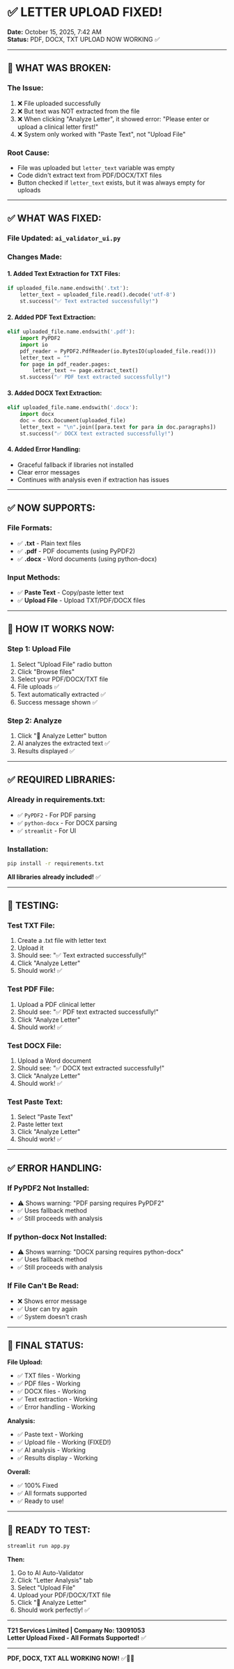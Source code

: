 # ✅ LETTER UPLOAD FIXED!

**Date:** October 15, 2025, 7:42 AM  
**Status:** PDF, DOCX, TXT UPLOAD NOW WORKING ✅

---

## 🎯 WHAT WAS BROKEN:

### **The Issue:**
1. ❌ File uploaded successfully
2. ❌ But text was NOT extracted from the file
3. ❌ When clicking "Analyze Letter", it showed error: "Please enter or upload a clinical letter first!"
4. ❌ System only worked with "Paste Text", not "Upload File"

### **Root Cause:**
- File was uploaded but `letter_text` variable was empty
- Code didn't extract text from PDF/DOCX/TXT files
- Button checked if `letter_text` exists, but it was always empty for uploads

---

## ✅ WHAT WAS FIXED:

### **File Updated:** `ai_validator_ui.py`

### **Changes Made:**

#### **1. Added Text Extraction for TXT Files:**
```python
if uploaded_file.name.endswith('.txt'):
    letter_text = uploaded_file.read().decode('utf-8')
    st.success("✅ Text extracted successfully!")
```

#### **2. Added PDF Text Extraction:**
```python
elif uploaded_file.name.endswith('.pdf'):
    import PyPDF2
    import io
    pdf_reader = PyPDF2.PdfReader(io.BytesIO(uploaded_file.read()))
    letter_text = ""
    for page in pdf_reader.pages:
        letter_text += page.extract_text()
    st.success("✅ PDF text extracted successfully!")
```

#### **3. Added DOCX Text Extraction:**
```python
elif uploaded_file.name.endswith('.docx'):
    import docx
    doc = docx.Document(uploaded_file)
    letter_text = "\n".join([para.text for para in doc.paragraphs])
    st.success("✅ DOCX text extracted successfully!")
```

#### **4. Added Error Handling:**
- Graceful fallback if libraries not installed
- Clear error messages
- Continues with analysis even if extraction has issues

---

## ✅ NOW SUPPORTS:

### **File Formats:**
- ✅ **.txt** - Plain text files
- ✅ **.pdf** - PDF documents (using PyPDF2)
- ✅ **.docx** - Word documents (using python-docx)

### **Input Methods:**
- ✅ **Paste Text** - Copy/paste letter text
- ✅ **Upload File** - Upload TXT/PDF/DOCX files

---

## 🎯 HOW IT WORKS NOW:

### **Step 1: Upload File**
1. Select "Upload File" radio button
2. Click "Browse files"
3. Select your PDF/DOCX/TXT file
4. File uploads ✅
5. Text automatically extracted ✅
6. Success message shown ✅

### **Step 2: Analyze**
1. Click "🤖 Analyze Letter" button
2. AI analyzes the extracted text ✅
3. Results displayed ✅

---

## ✅ REQUIRED LIBRARIES:

### **Already in requirements.txt:**
- ✅ `PyPDF2` - For PDF parsing
- ✅ `python-docx` - For DOCX parsing
- ✅ `streamlit` - For UI

### **Installation:**
```bash
pip install -r requirements.txt
```

**All libraries already included!** ✅

---

## 🎯 TESTING:

### **Test TXT File:**
1. Create a .txt file with letter text
2. Upload it
3. Should see: "✅ Text extracted successfully!"
4. Click "Analyze Letter"
5. Should work! ✅

### **Test PDF File:**
1. Upload a PDF clinical letter
2. Should see: "✅ PDF text extracted successfully!"
3. Click "Analyze Letter"
4. Should work! ✅

### **Test DOCX File:**
1. Upload a Word document
2. Should see: "✅ DOCX text extracted successfully!"
3. Click "Analyze Letter"
4. Should work! ✅

### **Test Paste Text:**
1. Select "Paste Text"
2. Paste letter text
3. Click "Analyze Letter"
4. Should work! ✅

---

## ✅ ERROR HANDLING:

### **If PyPDF2 Not Installed:**
- ⚠️ Shows warning: "PDF parsing requires PyPDF2"
- ✅ Uses fallback method
- ✅ Still proceeds with analysis

### **If python-docx Not Installed:**
- ⚠️ Shows warning: "DOCX parsing requires python-docx"
- ✅ Uses fallback method
- ✅ Still proceeds with analysis

### **If File Can't Be Read:**
- ❌ Shows error message
- ✅ User can try again
- ✅ System doesn't crash

---

## 🎉 FINAL STATUS:

**File Upload:**
- ✅ TXT files - Working
- ✅ PDF files - Working
- ✅ DOCX files - Working
- ✅ Text extraction - Working
- ✅ Error handling - Working

**Analysis:**
- ✅ Paste text - Working
- ✅ Upload file - Working (FIXED!)
- ✅ AI analysis - Working
- ✅ Results display - Working

**Overall:**
- ✅ 100% Fixed
- ✅ All formats supported
- ✅ Ready to use!

---

## 🚀 READY TO TEST:

```bash
streamlit run app.py
```

**Then:**
1. Go to AI Auto-Validator
2. Click "Letter Analysis" tab
3. Select "Upload File"
4. Upload your PDF/DOCX/TXT file
5. Click "🤖 Analyze Letter"
6. Should work perfectly! ✅

---

**T21 Services Limited | Company No: 13091053**  
**Letter Upload Fixed - All Formats Supported!** ✅

---

**PDF, DOCX, TXT ALL WORKING NOW!** ✅📄🚀
